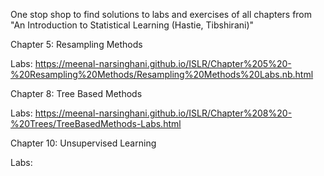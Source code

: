One stop shop to find solutions to labs and exercises of all chapters from "An Introduction to Statistical Learning (Hastie, Tibshirani)"

Chapter 5: Resampling Methods

Labs: https://meenal-narsinghani.github.io/ISLR/Chapter%205%20-%20Resampling%20Methods/Resampling%20Methods%20Labs.nb.html

Chapter 8: Tree Based Methods

Labs: https://meenal-narsinghani.github.io/ISLR/Chapter%208%20-%20Trees/TreeBasedMethods-Labs.html

Chapter 10: Unsupervised Learning

Labs: 

